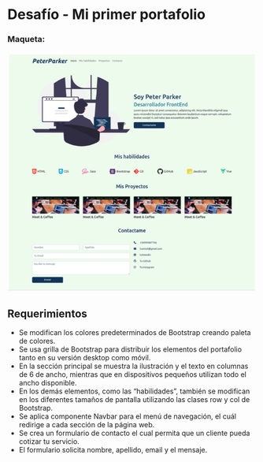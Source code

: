 # Desafío - Mi primer portafolio
### Maqueta: 
![Maqueta de portafolio](https://github.com/ClauCelis/Portafolio-Claudia-Celis/blob/4c8d9db728dcb3f356f41deb48a5583268f5caf0/assets/img/maqueta.png)


## Requerimientos
- Se modifican los colores predeterminados de Bootstrap creando paleta de colores. 
- Se usa grilla de Bootstrap para distribuir los elementos del portafolio tanto en su versión desktop como móvil.
- En la sección principal se muestra la ilustración y el texto en columnas de 6 de ancho, mientras que en dispositivos pequeños utilizan todo el ancho disponible.
- En los demás elementos, como las “habilidades”, también se modifican en los diferentes tamaños de pantalla utilizando las clases row y col de Bootstrap.
- Se aplica componente Navbar para el menú de navegación, el cuál redirige a cada sección de la página web.
- Se crea un formulario de contacto el cual permita que un cliente pueda cotizar tu servicio.
- El formulario solicita nombre, apellido, email y el mensaje.
